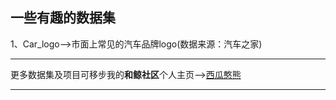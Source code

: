 ## 一些有趣的数据集
1、Car_logo-->市面上常见的汽车品牌logo(数据来源：汽车之家)

***
更多数据集及项目可移步我的**和鲸社区**个人主页-->[西瓜憨熊](https://www.heywhale.com/home/user/profile/5f4fa4cd4374bb00365df5a7)
***
